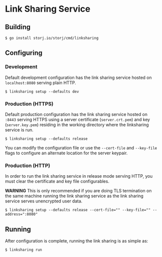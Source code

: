 # Link Sharing Service

## Building

```
$ go install storj.io/storj/cmd/linksharing
```

## Configuring

### Development

Default development configuration has the link sharing service hosted on
`localhost:8080` serving plain HTTP.

```
$ linksharing setup --defaults dev
```

### Production (HTTPS)

Default production configuration has the link sharing service hosted on `:8443`
serving HTTPS using a server certificate (`server.crt.pem`) and
key (`server.key.pem`) residing in the working directory where the linksharing
service is run.

```
$ linksharing setup --defaults release
```

You can modify the configuration file or use the `--cert-file` and `--key-file`
flags to configure an alternate location for the server keypair.

### Production (HTTP)

In order to run the link sharing service in release mode serving HTTP, you must
clear the certificate and key file configurables.

**WARNING** This is only recommended if you are doing TLS termination on the
same machine running the link sharing service as the link sharing service
serves unencrypted user data.

```
$ linksharing setup --defaults release --cert-file="" --key-file="" --address=":8080"
```

## Running

After configuration is complete, running the link sharing is as simple as:

```
$ linksharing run
```
